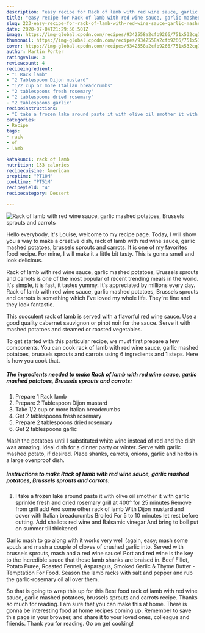 ```yaml
---
description: "easy recipe for Rack of lamb with red wine sauce, garlic mashed potatoes, Brussels sprouts and carrots | how long to bake Rack of lamb with red wine sauce, garlic mashed potatoes, Brussels sprouts and carrots"
title: "easy recipe for Rack of lamb with red wine sauce, garlic mashed potatoes, Brussels sprouts and carrots | how long to bake Rack of lamb with red wine sauce, garlic mashed potatoes, Brussels sprouts and carrots"
slug: 223-easy-recipe-for-rack-of-lamb-with-red-wine-sauce-garlic-mashed-potatoes-brussels-sprouts-and-carrots-how-long-to-bake-rack-of-lamb-with-red-wine-sauce-garlic-mashed-potatoes-brussels-sprouts-and-carrots
date: 2020-07-04T21:29:50.501Z
image: https://img-global.cpcdn.com/recipes/9342558a2cfb9266/751x532cq70/rack-of-lamb-with-red-wine-sauce-garlic-mashed-potatoes-brussels-sprouts-and-carrots-recipe-main-photo.jpg
thumbnail: https://img-global.cpcdn.com/recipes/9342558a2cfb9266/751x532cq70/rack-of-lamb-with-red-wine-sauce-garlic-mashed-potatoes-brussels-sprouts-and-carrots-recipe-main-photo.jpg
cover: https://img-global.cpcdn.com/recipes/9342558a2cfb9266/751x532cq70/rack-of-lamb-with-red-wine-sauce-garlic-mashed-potatoes-brussels-sprouts-and-carrots-recipe-main-photo.jpg
author: Martin Porter
ratingvalue: 3
reviewcount: 4
recipeingredient:
- "1 Rack lamb"
- "2 Tablespoon Dijon mustard"
- "1/2 cup or more Italian breadcrumbs"
- "2 tablespoons fresh rosemary"
- "2 tablespoons dried rosemary"
- "2 tablespoons garlic"
recipeinstructions:
- "I take a frozen lake around paste it with olive oil smother it with garlic sprinkle fresh and dried rosemary grill at 400° for 25 minutes Remove from grill add And some other rack of lamb With Dijon mustard and cover with Italian breadcrumbs Broiled For 5 to 10 minutes let rest before cutting. Add shallots red wine and Balsamic vinegar And bring to boil put on summer till thickened"
categories:
- Recipe
tags:
- rack
- of
- lamb

katakunci: rack of lamb 
nutrition: 133 calories
recipecuisine: American
preptime: "PT10M"
cooktime: "PT51M"
recipeyield: "4"
recipecategory: Dessert

---
```



![Rack of lamb with red wine sauce, garlic mashed potatoes, Brussels sprouts and carrots](https://img-global.cpcdn.com/recipes/9342558a2cfb9266/751x532cq70/rack-of-lamb-with-red-wine-sauce-garlic-mashed-potatoes-brussels-sprouts-and-carrots-recipe-main-photo.jpg)

Hello everybody, it's Louise, welcome to my recipe page. Today, I will show you a way to make a creative dish, rack of lamb with red wine sauce, garlic mashed potatoes, brussels sprouts and carrots. It is one of my favorites food recipe. For mine, I will make it a little bit tasty. This is gonna smell and look delicious.

Rack of lamb with red wine sauce, garlic mashed potatoes, Brussels sprouts and carrots is one of the most popular of recent trending meals in the world. It's simple, it is fast, it tastes yummy. It's appreciated by millions every day. Rack of lamb with red wine sauce, garlic mashed potatoes, Brussels sprouts and carrots is something which I've loved my whole life. They're fine and they look fantastic.

This succulent rack of lamb is served with a flavorful red wine sauce. Use a good quality cabernet sauvignon or pinot noir for the sauce. Serve it with mashed potatoes and steamed or roasted vegetables.


To get started with this particular recipe, we must first prepare a few components. You can cook rack of lamb with red wine sauce, garlic mashed potatoes, brussels sprouts and carrots using 6 ingredients and 1 steps. Here is how you cook that.

<!--inarticleads1-->

##### The ingredients needed to make Rack of lamb with red wine sauce, garlic mashed potatoes, Brussels sprouts and carrots:

1. Prepare 1 Rack lamb
1. Prepare 2 Tablespoon Dijon mustard
1. Take 1/2 cup or more Italian breadcrumbs
1. Get 2 tablespoons fresh rosemary
1. Prepare 2 tablespoons dried rosemary
1. Get 2 tablespoons garlic


Mash the potatoes until I substituted white wine instead of red and the dish was amazing. Ideal dish for a dinner party or winter. Serve with garlic mashed potato, if desired. Place shanks, carrots, onions, garlic and herbs in a large ovenproof dish. 

<!--inarticleads2-->

##### Instructions to make Rack of lamb with red wine sauce, garlic mashed potatoes, Brussels sprouts and carrots:

1. I take a frozen lake around paste it with olive oil smother it with garlic sprinkle fresh and dried rosemary grill at 400° for 25 minutes Remove from grill add And some other rack of lamb With Dijon mustard and cover with Italian breadcrumbs Broiled For 5 to 10 minutes let rest before cutting. Add shallots red wine and Balsamic vinegar And bring to boil put on summer till thickened


Garlic mash to go along with it works very well (again, easy; mash some spuds and mash a couple of cloves of crushed garlic into. Served with brussels sprouts, mash and a red wine sauce! Port and red wine is the key to the incredible sauce that these lamb shanks are braised in. Beef Fillet, Potato Puree, Roasted Fennel, Asparagus, Smoked Garlic &amp; Thyme Butter - Temptation For Food. Season the lamb racks with salt and pepper and rub the garlic-rosemary oil all over them. 

So that is going to wrap this up for this Best food rack of lamb with red wine sauce, garlic mashed potatoes, brussels sprouts and carrots recipe. Thanks so much for reading. I am sure that you can make this at home. There is gonna be interesting food at home recipes coming up. Remember to save this page in your browser, and share it to your loved ones, colleague and friends. Thank you for reading. Go on get cooking!
